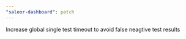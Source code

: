 ```yaml
---
"saleor-dashboard": patch
---
```


Increase global single test timeout to avoid false neagtive test results
